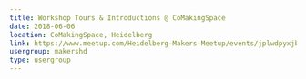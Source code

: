 ```yaml
---
title: Workshop Tours & Introductions @ CoMakingSpace
date: 2018-06-06
location: CoMakingSpace, Heidelberg
link: https://www.meetup.com/Heidelberg-Makers-Meetup/events/jplwdpyxjbjb/
usergroup: makershd
type: usergroup
---
```

